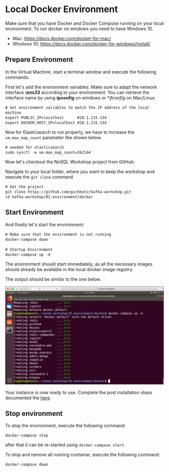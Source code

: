 # Local Docker Environment

Make sure that you have Docker and Docker Compose running on your local environment. To run docker on windows you need to have Windows 10.

* Mac: <https://docs.docker.com/docker-for-mac/>
* Windows 10: <https://docs.docker.com/docker-for-windows/install/>

## Prepare Environment

In the Virtual Machine, start a terminal window and execute the following commands. 

First let's add the environment variables. Make sure to adapt the network interface (**ens33** according to your environment. You can retrieve the interface name by using **ipconfig** on windows or **ifconfig* on Mac/Linux. 

```
# Set environment variables to match the IP address of the local machine
export PUBLIC_IP=localhost      #10.1.215.134
export DOCKER_HOST_IP=localhost #10.1.215.134
```

Now for Elasticsearch to run properly, we have to increase the `vm.max_map_count` parameter like shown below.  

```
# needed for elasticsearch
sudo sysctl -w vm.max_map_count=262144   
```

Now let's checkout the NoSQL Workshop project from GitHub:

Navigate to your local folder, where you want to keep the workshop and execute the `git clone` command

```
# Get the project
git clone https://github.com/gschmutz/kafka-workshop.git
cd kafka-workshop/01-environment/docker
```

## Start Environment

And finally let's start the environment:

```
# Make sure that the environment is not running
docker-compose down

# Startup Environment
docker-compose up -d
```

The environment should start immediately, as all the necessary images should already be available in the local docker image registry. 

The output should be similar to the one below. 

![Alt Image Text](./images/start-env-docker.png "StartDocker")

Your instance is now ready to use. Complete the post installation steps documented the [here](README.md).

## Stop environment

To stop the environment, execute the following command:

```
docker-compose stop
```

after that it can be re-started using `docker-compose start`.

To stop and remove all running container, execute the following command:

```
docker-compose down
```

